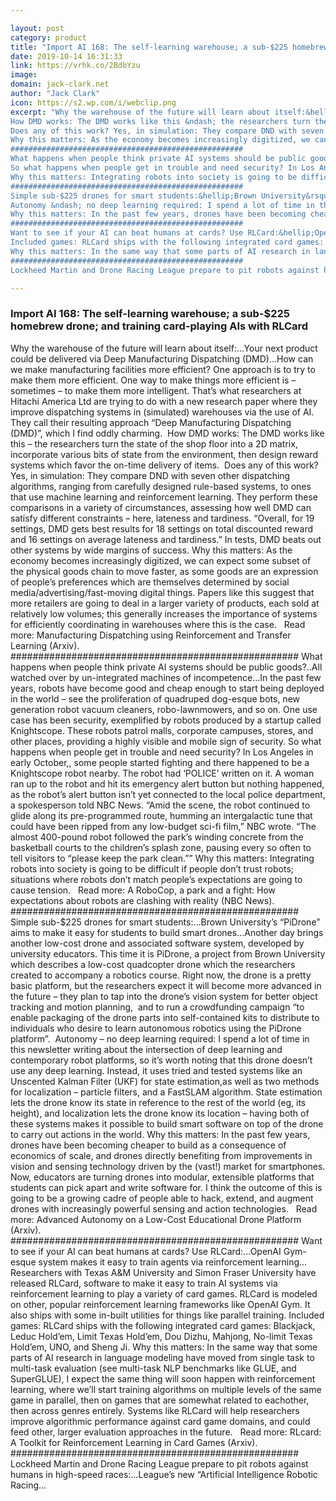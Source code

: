 ```yaml
---

layout: post
category: product
title: "Import AI 168: The self-learning warehouse; a sub-$225 homebrew drone; and training card-playing AIs with RLCard "
date: 2019-10-14 16:31:33
link: https://vrhk.co/2BdbYzu
image: 
domain: jack-clark.net
author: "Jack Clark"
icon: https://s2.wp.com/i/webclip.png
excerpt: "Why the warehouse of the future will learn about itself:&hellip;Your next product could be delivered via Deep Manufacturing Dispatching (DMD)&hellip;How can we make manufacturing facilities more efficient? One approach is to try to make them more efficient. One way to make things more efficient is &ndash; sometimes &ndash; to make them more intelligent. That&rsquo;s what researchers at Hitachi America Ltd are trying to do with a new research paper where they improve dispatching systems in (simulated) warehouses via the use of AI. They call their resulting approach &ldquo;Deep Manufacturing Dispatching (DMD)&rdquo;, which I find oddly charming.&nbsp;
How DMD works: The DMD works like this &ndash; the researchers turn the state of the shop floor into a 2D matrix, incorporate various bits of state from the environment, then design reward systems which favor the on-time delivery of items.&nbsp;
Does any of this work? Yes, in simulation: They compare DND with seven other dispatching algorithms, ranging from carefully designed rule-based systems, to ones that use machine learning and reinforcement learning. They perform these comparisons in a variety of circumstances, assessing how well DMD can satisfy different constraints &ndash; here, lateness and tardiness. &ldquo;Overall, for 19 settings, DMD gets best results for 18 settings on total discounted reward and 16 settings on average lateness and tardiness.&rdquo; In tests, DMD beats out other systems by wide margins of success.
Why this matters: As the economy becomes increasingly digitized, we can expect some subset of the physical goods chain to move faster, as some goods are an expression of people&rsquo;s preferences which are themselves determined by social media/advertising/fast-moving digital things. Papers like this suggest that more retailers are going to deal in a larger variety of products, each sold at relatively low volumes; this generally increases the importance of systems for efficiently coordinating in warehouses where this is the case.&nbsp;&nbsp;&nbsp;Read more: Manufacturing Dispatching using Reinforcement and Transfer Learning (Arxiv).&nbsp;
####################################################
What happens when people think private AI systems should be public goods?..All watched over by un-integrated machines of incompetence&hellip;In the past few years, robots have become good and cheap enough to start being deployed in the world &ndash; see the proliferation of quadruped dog-esque bots, new generation robot vacuum cleaners, robo-lawnmowers, and so on. One use case has been security, exemplified by robots produced by a startup called Knightscope. These robots patrol malls, corporate campuses, stores, and other places, providing a highly visible and mobile sign of security.
So what happens when people get in trouble and need security? In Los Angeles in early October,, some people started fighting and there happened to be a Knightscope robot nearby. The robot had &lsquo;POLICE&rsquo; written on it. A woman ran up to the robot and hit its emergency alert button but nothing happened, as the robot&rsquo;s alert button isn&rsquo;t yet connected to the local police department, a spokesperson told NBC News. &ldquo;Amid the scene, the robot continued to glide along its pre-programmed route, humming an intergalactic tune that could have been ripped from any low-budget sci-fi film,&rdquo; NBC wrote. &ldquo;The almost 400-pound robot followed the park&rsquo;s winding concrete from the basketball courts to the children&rsquo;s splash zone, pausing every so often to tell visitors to &ldquo;please keep the park clean.&rdquo;&rdquo;
Why this matters: Integrating robots into society is going to be difficult if people don&rsquo;t trust robots; situations where robots don&rsquo;t match people&rsquo;s expectations are going to cause tension.&nbsp;&nbsp;&nbsp;Read more: A RoboCop, a park and a fight: How expectations about robots are clashing with reality (NBC News).
####################################################
Simple sub-$225 drones for smart students:&hellip;Brown University&rsquo;s &ldquo;PiDrone&rdquo; aims to make it easy for students to build smart drones&hellip;Another day brings another low-cost drone and associated software system, developed by university educators. This time it is PiDrone, a project from Brown University which describes a low-cost quadcopter drone which the researchers created to accompany a robotics course. Right now, the drone is a pretty basic platform, but the researchers expect it will become more advanced in the future &ndash; they plan to tap into the drone&rsquo;s vision system for better object tracking and motion planning,&nbsp; and to run a crowdfunding campaign &ldquo;to enable packaging of the drone parts into self-contained kits to distribute to individuals who desire to learn autonomous robotics using the PiDrone platform&rdquo;.&nbsp;
Autonomy &ndash; no deep learning required: I spend a lot of time in this newsletter writing about the intersection of deep learning and contemporary robot platforms, so it&rsquo;s worth noting that this drone doesn&rsquo;t use any deep learning. Instead, it uses tried and tested systems like an Unscented Kalman Filter (UKF) for state estimation,as well as two methods for localization &ndash; particle filters, and a FastSLAM algorithm. State estimation lets the drone know its state in reference to the rest of the world (eg, its height), and localization lets the drone know its location &ndash; having both of these systems makes it possible to build smart software on top of the drone to carry out actions in the world.
Why this matters: In the past few years, drones have been becoming cheaper to build as a consequence of economics of scale, and drones directly benefiting from improvements in vision and sensing technology driven by the (vast!) market for smartphones. Now, educators are turning drones into modular, extensible platforms that students can pick apart and write software for. I think the outcome of this is going to be a growing cadre of people able to hack, extend, and augment drones with increasingly powerful sensing and action technologies.&nbsp;&nbsp;&nbsp;Read more: Advanced Autonomy on a Low-Cost Educational Drone Platform (Arxiv).&nbsp;
####################################################
Want to see if your AI can beat humans at cards? Use RLCard:&hellip;OpenAI Gym-esque system makes it easy to train agents via reinforcement learning&hellip;Researchers with Texas A&amp;M University and Simon Fraser University have released RLCard, software to make it easy to train AI systems via reinforcement learning to play a variety of card games. RLCard is modeled on other, popular reinforcement learning frameworks like OpenAI Gym. It also ships with some in-built utilities for things like parallel training.
Included games: RLCard ships with the following integrated card games: Blackjack, Leduc Hold&rsquo;em, Limit Texas Hold&rsquo;em, Dou Dizhu, Mahjong, No-limit Texas Hold&rsquo;em, UNO, and Sheng Ji.
Why this matters: In the same way that some parts of AI research in language modeling have moved from single task to multi-task evaluation (see multi-task NLP benchmarks like GLUE, and SuperGLUE), I expect the same thing will soon happen with reinforcement learning, where we&rsquo;ll start training algorithms on multiple levels of the same game in parallel, then on games that are somewhat related to eachother, then across genres entirely. Systems like RLCard will help researchers improve algorithmic performance against card game domains, and could feed other, larger evaluation approaches in the future.&nbsp;&nbsp;&nbsp;Read more: RLcard: A Toolkit for Reinforcement Learning in Card Games (Arxiv).&nbsp;
####################################################
Lockheed Martin and Drone Racing League prepare to pit robots against humans in high-speed races:&hellip;League&rsquo;s new &ldquo;Artificial Intelligence Robotic Racing…"

---
```


### Import AI 168: The self-learning warehouse; a sub-$225 homebrew drone; and training card-playing AIs with RLCard 

Why the warehouse of the future will learn about itself:&hellip;Your next product could be delivered via Deep Manufacturing Dispatching (DMD)&hellip;How can we make manufacturing facilities more efficient? One approach is to try to make them more efficient. One way to make things more efficient is &ndash; sometimes &ndash; to make them more intelligent. That&rsquo;s what researchers at Hitachi America Ltd are trying to do with a new research paper where they improve dispatching systems in (simulated) warehouses via the use of AI. They call their resulting approach &ldquo;Deep Manufacturing Dispatching (DMD)&rdquo;, which I find oddly charming.&nbsp;
How DMD works: The DMD works like this &ndash; the researchers turn the state of the shop floor into a 2D matrix, incorporate various bits of state from the environment, then design reward systems which favor the on-time delivery of items.&nbsp;
Does any of this work? Yes, in simulation: They compare DND with seven other dispatching algorithms, ranging from carefully designed rule-based systems, to ones that use machine learning and reinforcement learning. They perform these comparisons in a variety of circumstances, assessing how well DMD can satisfy different constraints &ndash; here, lateness and tardiness. &ldquo;Overall, for 19 settings, DMD gets best results for 18 settings on total discounted reward and 16 settings on average lateness and tardiness.&rdquo; In tests, DMD beats out other systems by wide margins of success.
Why this matters: As the economy becomes increasingly digitized, we can expect some subset of the physical goods chain to move faster, as some goods are an expression of people&rsquo;s preferences which are themselves determined by social media/advertising/fast-moving digital things. Papers like this suggest that more retailers are going to deal in a larger variety of products, each sold at relatively low volumes; this generally increases the importance of systems for efficiently coordinating in warehouses where this is the case.&nbsp;&nbsp;&nbsp;Read more: Manufacturing Dispatching using Reinforcement and Transfer Learning (Arxiv).&nbsp;
####################################################
What happens when people think private AI systems should be public goods?..All watched over by un-integrated machines of incompetence&hellip;In the past few years, robots have become good and cheap enough to start being deployed in the world &ndash; see the proliferation of quadruped dog-esque bots, new generation robot vacuum cleaners, robo-lawnmowers, and so on. One use case has been security, exemplified by robots produced by a startup called Knightscope. These robots patrol malls, corporate campuses, stores, and other places, providing a highly visible and mobile sign of security.
So what happens when people get in trouble and need security? In Los Angeles in early October,, some people started fighting and there happened to be a Knightscope robot nearby. The robot had &lsquo;POLICE&rsquo; written on it. A woman ran up to the robot and hit its emergency alert button but nothing happened, as the robot&rsquo;s alert button isn&rsquo;t yet connected to the local police department, a spokesperson told NBC News. &ldquo;Amid the scene, the robot continued to glide along its pre-programmed route, humming an intergalactic tune that could have been ripped from any low-budget sci-fi film,&rdquo; NBC wrote. &ldquo;The almost 400-pound robot followed the park&rsquo;s winding concrete from the basketball courts to the children&rsquo;s splash zone, pausing every so often to tell visitors to &ldquo;please keep the park clean.&rdquo;&rdquo;
Why this matters: Integrating robots into society is going to be difficult if people don&rsquo;t trust robots; situations where robots don&rsquo;t match people&rsquo;s expectations are going to cause tension.&nbsp;&nbsp;&nbsp;Read more: A RoboCop, a park and a fight: How expectations about robots are clashing with reality (NBC News).
####################################################
Simple sub-$225 drones for smart students:&hellip;Brown University&rsquo;s &ldquo;PiDrone&rdquo; aims to make it easy for students to build smart drones&hellip;Another day brings another low-cost drone and associated software system, developed by university educators. This time it is PiDrone, a project from Brown University which describes a low-cost quadcopter drone which the researchers created to accompany a robotics course. Right now, the drone is a pretty basic platform, but the researchers expect it will become more advanced in the future &ndash; they plan to tap into the drone&rsquo;s vision system for better object tracking and motion planning,&nbsp; and to run a crowdfunding campaign &ldquo;to enable packaging of the drone parts into self-contained kits to distribute to individuals who desire to learn autonomous robotics using the PiDrone platform&rdquo;.&nbsp;
Autonomy &ndash; no deep learning required: I spend a lot of time in this newsletter writing about the intersection of deep learning and contemporary robot platforms, so it&rsquo;s worth noting that this drone doesn&rsquo;t use any deep learning. Instead, it uses tried and tested systems like an Unscented Kalman Filter (UKF) for state estimation,as well as two methods for localization &ndash; particle filters, and a FastSLAM algorithm. State estimation lets the drone know its state in reference to the rest of the world (eg, its height), and localization lets the drone know its location &ndash; having both of these systems makes it possible to build smart software on top of the drone to carry out actions in the world.
Why this matters: In the past few years, drones have been becoming cheaper to build as a consequence of economics of scale, and drones directly benefiting from improvements in vision and sensing technology driven by the (vast!) market for smartphones. Now, educators are turning drones into modular, extensible platforms that students can pick apart and write software for. I think the outcome of this is going to be a growing cadre of people able to hack, extend, and augment drones with increasingly powerful sensing and action technologies.&nbsp;&nbsp;&nbsp;Read more: Advanced Autonomy on a Low-Cost Educational Drone Platform (Arxiv).&nbsp;
####################################################
Want to see if your AI can beat humans at cards? Use RLCard:&hellip;OpenAI Gym-esque system makes it easy to train agents via reinforcement learning&hellip;Researchers with Texas A&amp;M University and Simon Fraser University have released RLCard, software to make it easy to train AI systems via reinforcement learning to play a variety of card games. RLCard is modeled on other, popular reinforcement learning frameworks like OpenAI Gym. It also ships with some in-built utilities for things like parallel training.
Included games: RLCard ships with the following integrated card games: Blackjack, Leduc Hold&rsquo;em, Limit Texas Hold&rsquo;em, Dou Dizhu, Mahjong, No-limit Texas Hold&rsquo;em, UNO, and Sheng Ji.
Why this matters: In the same way that some parts of AI research in language modeling have moved from single task to multi-task evaluation (see multi-task NLP benchmarks like GLUE, and SuperGLUE), I expect the same thing will soon happen with reinforcement learning, where we&rsquo;ll start training algorithms on multiple levels of the same game in parallel, then on games that are somewhat related to eachother, then across genres entirely. Systems like RLCard will help researchers improve algorithmic performance against card game domains, and could feed other, larger evaluation approaches in the future.&nbsp;&nbsp;&nbsp;Read more: RLcard: A Toolkit for Reinforcement Learning in Card Games (Arxiv).&nbsp;
####################################################
Lockheed Martin and Drone Racing League prepare to pit robots against humans in high-speed races:&hellip;League&rsquo;s new &ldquo;Artificial Intelligence Robotic Racing…